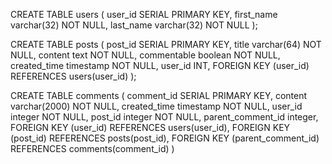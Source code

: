 CREATE TABLE users (
user_id SERIAL PRIMARY KEY,
first_name varchar(32) NOT NULL,
last_name varchar(32) NOT NULL
);

CREATE TABLE posts (
post_id SERIAL PRIMARY KEY,
title varchar(64) NOT NULL,
content text NOT NULL,
commentable boolean NOT NULL,
created_time timestamp NOT NULL,
user_id INT,
FOREIGN KEY (user_id) REFERENCES users(user_id)
);

CREATE TABLE comments (
comment_id SERIAL PRIMARY KEY,
content varchar(2000) NOT NULL,
created_time timestamp NOT NULL,
user_id integer NOT NULL,
post_id integer NOT NULL,
parent_comment_id integer,
FOREIGN KEY (user_id) REFERENCES users(user_id),
FOREIGN KEY (post_id) REFERENCES posts(post_id),
FOREIGN KEY (parent_comment_id) REFERENCES comments(comment_id)
)